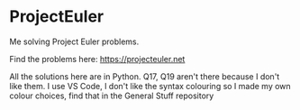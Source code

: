 # ProjectEuler
Me solving Project Euler problems.

Find the problems here: https://projecteuler.net

All the solutions here are in Python. Q17, Q19 aren't there because I don't like them. 
I use VS Code, I don't like the syntax colouring so I made my own colour choices, find that in the General Stuff repository 
